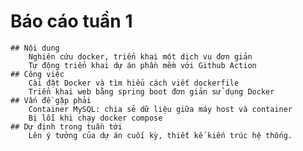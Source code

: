 # Báo cáo tuần 1
    ## Nội dung
        Nghiên cứu docker, triển khai một dịch vụ đơn giản
        Tự động triển khai dự án phần mềm với Github Action
    ## Công việc 
        Cài đặt Docker và tìm hiểu cách viết dockerfile
        Triển khai web bằng spring boot đơn giản sử dụng Docker
    ## Vấn đề gặp phải
        Container MySQL: chia sẻ dữ liệu giữa máy host và container
        Bị lỗi khi chạy docker compose
    ## Dự định trong tuần tới
        Lên ý tưởng của dự án cuối kỳ, thiết kế kiến trúc hệ thống.


